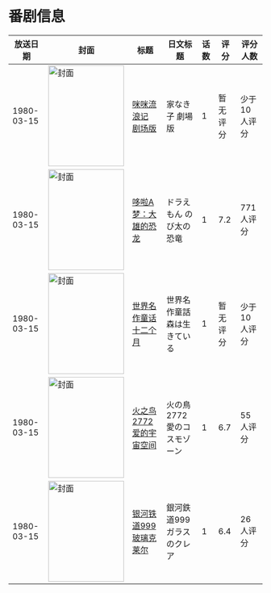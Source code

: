 # 番剧信息

|放送日期|封面|标题|日文标题|话数|评分|评分人数|
|---|---|---|---|---|---|---|
|1980-03-15|<img src="//lain.bgm.tv/pic/cover/c/dd/7f/284189_4KJOG.jpg" alt="封面" style="width:150px;height:200px;object-fit:cover;">|[咪咪流浪记 剧场版](https://bangumi.tv/subject/284189)|家なき子 劇場版|1|暂无评分|少于10人评分|
|1980-03-15|<img src="//lain.bgm.tv/pic/cover/c/25/b2/425_z6kVZ.jpg" alt="封面" style="width:150px;height:200px;object-fit:cover;">|[哆啦A梦：大雄的恐龙](https://bangumi.tv/subject/425)|ドラえもん のび太の恐竜|1|7.2|771人评分|
|1980-03-15|<img src="//lain.bgm.tv/pic/cover/c/c0/ab/188232_aqbxC.jpg" alt="封面" style="width:150px;height:200px;object-fit:cover;">|[世界名作童话 十二个月](https://bangumi.tv/subject/188232)|世界名作童話 森は生きている|1|暂无评分|少于10人评分|
|1980-03-15|<img src="//lain.bgm.tv/pic/cover/c/d2/fd/40536_4g1zT.jpg" alt="封面" style="width:150px;height:200px;object-fit:cover;">|[火之鸟2772 爱的宇宙空间](https://bangumi.tv/subject/40536)|火の鳥2772 愛のコスモゾーン|1|6.7|55人评分|
|1980-03-15|<img src="//lain.bgm.tv/pic/cover/c/3a/5e/127777_DrIrw.jpg" alt="封面" style="width:150px;height:200px;object-fit:cover;">|[银河铁道999 玻璃克莱尔](https://bangumi.tv/subject/127777)|銀河鉄道999 ガラスのクレア|1|6.4|26人评分|
